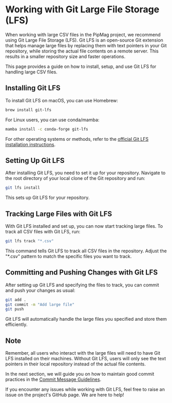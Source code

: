 # Working with Git Large File Storage (LFS)

When working with large CSV files in the PipMag project, we recommend using Git Large File Storage (LFS). Git LFS is an open-source Git extension that helps manage large files by replacing them with text pointers in your Git repository, while storing the actual file contents on a remote server. This results in a smaller repository size and faster operations.

This page provides a guide on how to install, setup, and use Git LFS for handling large CSV files.

## Installing Git LFS

To install Git LFS on macOS, you can use Homebrew:

```bash
brew install git-lfs
```

For Linux users, you can use conda/mamba:

```bash
mamba install -c conda-forge git-lfs
```

For other operating systems or methods, refer to the [official Git LFS installation instructions](https://git-lfs.github.com/).

## Setting Up Git LFS

After installing Git LFS, you need to set it up for your repository. Navigate to the root directory of your local clone of the Git repository and run:

```bash
git lfs install
```

This sets up Git LFS for your repository.

## Tracking Large Files with Git LFS

With Git LFS installed and set up, you can now start tracking large files. To track all CSV files with Git LFS, run:

```bash
git lfs track "*.csv"
```

This command tells Git LFS to track all CSV files in the repository. Adjust the "*.csv" pattern to match the specific files you want to track.

## Committing and Pushing Changes with Git LFS

After setting up Git LFS and specifying the files to track, you can commit and push your changes as usual:

```bash
git add .
git commit -m "Add large file"
git push
```

Git LFS will automatically handle the large files you specified and store them efficiently.

## Note

Remember, all users who interact with the large files will need to have Git LFS installed on their machines. Without Git LFS, users will only see the text pointers in their local repository instead of the actual file contents.

In the next section, we will guide you on how to maintain good commit practices in the [Commit Message Guidelines](./Commit-Message-Guidelines).

If you encounter any issues while working with Git LFS, feel free to raise an issue on the project's GitHub page. We are here to help!
